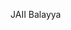 JAII Balayya

<!---
VenkatKiran3/VenkatKiran3 is a ✨ special ✨ repository because its `README.md` (this file) appears on your GitHub profile.
You can click the Preview link to take a look at your changes.
---
